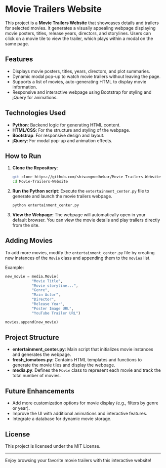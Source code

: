 # Movie Trailers Website

This project is a **Movie Trailers Website** that showcases details and trailers for selected movies. It generates a visually appealing webpage displaying movie posters, titles, release years, directors, and storylines. Users can click on a movie tile to view the trailer, which plays within a modal on the same page.

## Features

- Displays movie posters, titles, years, directors, and plot summaries.
- Dynamic modal pop-up to watch movie trailers without leaving the page.
- Supports a list of movies, auto-generating HTML to display movie information.
- Responsive and interactive webpage using Bootstrap for styling and jQuery for animations.

## Technologies Used

- **Python**: Backend logic for generating HTML content.
- **HTML/CSS**: For the structure and styling of the webpage.
- **Bootstrap**: For responsive design and layout.
- **jQuery**: For modal pop-up and animation effects.

## How to Run

1. **Clone the Repository**:
   ```bash
   git clone https://github.com/shivangmedhekar/Movie-Trailers-Website.git
   cd Movie-Trailers-Website
   ```

2. **Run the Python script**:
   Execute the `entertainment_center.py` file to generate and launch the movie trailers webpage.
   ```bash
   python entertainment_center.py
   ```

3. **View the Webpage**:
   The webpage will automatically open in your default browser. You can view the movie details and play trailers directly from the site.

## Adding Movies

To add more movies, modify the `entertainment_center.py` file by creating new instances of the `Movie` class and appending them to the `movies` list.

Example:
```python
new_movie = media.Movie(
            "Movie Title",
            "Movie storyline...",
            "Genre",
            "Main Actor",
            "Director",
            "Release Year",
            "Poster Image URL",
            "YouTube Trailer URL")

movies.append(new_movie)
```

## Project Structure

- **entertainment_center.py**: Main script that initializes movie instances and generates the webpage.
- **fresh_tomatoes.py**: Contains HTML templates and functions to generate the movie tiles and display the webpage.
- **media.py**: Defines the `Movie` class to represent each movie and track the total number of movies.

## Future Enhancements

- Add more customization options for movie display (e.g., filters by genre or year).
- Improve the UI with additional animations and interactive features.
- Integrate a database for dynamic movie storage.

## License

This project is licensed under the MIT License.

---

Enjoy browsing your favorite movie trailers with this interactive website!
